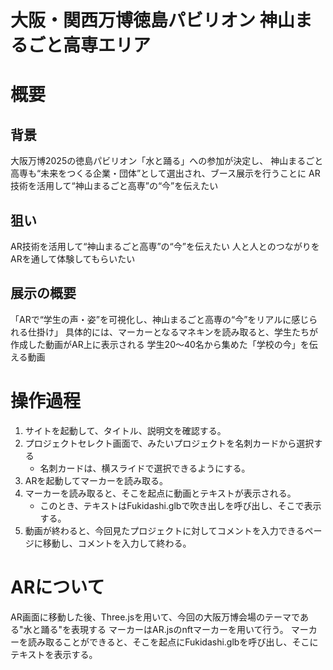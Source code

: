 # 大阪・関西万博徳島パビリオン 神山まるごと高専エリア

# 概要
## 背景
大阪万博2025の徳島パビリオン「水と踊る」への参加が決定し、
神山まるごと高専も“未来をつくる企業・団体”として選出され、ブース展示を行うことに
AR技術を活用して“神山まるごと高専”の“今”を伝えたい

## 狙い
AR技術を活用して“神山まるごと高専”の“今”を伝えたい
人と人とのつながりをARを通して体験してもらいたい

## 展示の概要
「ARで“学生の声・姿”を可視化し、神山まるごと高専の“今”をリアルに感じられる仕掛け」
具体的には、マーカーとなるマネキンを読み取ると、学生たちが作成した動画がAR上に表示される
学生20～40名から集めた「学校の今」を伝える動画

# 操作過程

1. サイトを起動して、タイトル、説明文を確認する。
2. プロジェクトセレクト画面で、みたいプロジェクトを名刺カードから選択する
    - 名刺カードは、横スライドで選択できるようにする。
3. ARを起動してマーカーを読み取る。
4. マーカーを読み取ると、そこを起点に動画とテキストが表示される。
    - このとき、テキストはFukidashi.glbで吹き出しを呼び出し、そこで表示する。
5. 動画が終わると、今回見たプロジェクトに対してコメントを入力できるページに移動し、コメントを入力して終わる。

# ARについて
AR画面に移動した後、Three.jsを用いて、今回の大阪万博会場のテーマである"水と踊る"を表現する
マーカーはAR.jsのnftマーカーを用いて行う。
マーカーを読み取ることができると、そこを起点にFukidashi.glbを呼び出し、そこにテキストを表示する。

